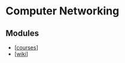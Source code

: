 Computer Networking
===

Modules
---

- [[courses]]
- [[wiki]]

[//begin]: # "Autogenerated link references for markdown compatibility"
[courses]: courses/courses.md "Courses"
[wiki]: wiki/wiki.md "Wiki"
[//end]: # "Autogenerated link references"